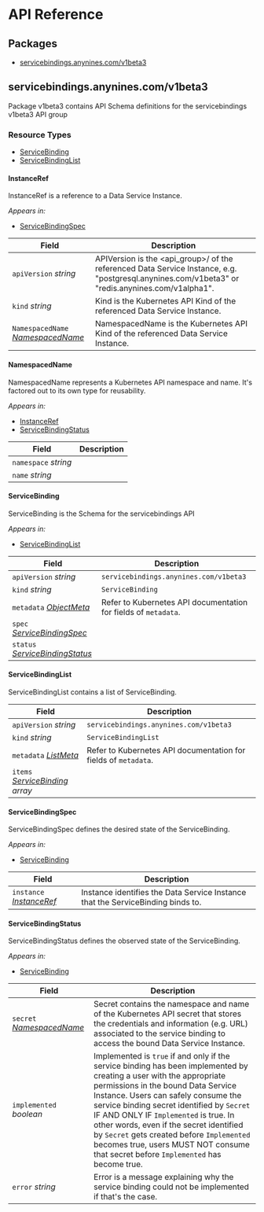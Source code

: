 # API Reference

## Packages
- [servicebindings.anynines.com/v1beta3](#servicebindingsanyninescomv1beta3)

## servicebindings.anynines.com/v1beta3

Package v1beta3 contains API Schema definitions for the servicebindings v1beta3 API group

### Resource Types
- [ServiceBinding](#servicebinding)
- [ServiceBindingList](#servicebindinglist)

#### InstanceRef

InstanceRef is a reference to a Data Service Instance.

_Appears in:_
- [ServiceBindingSpec](#servicebindingspec)

| Field | Description |
| --- | --- |
| `apiVersion` _string_ | APIVersion is the <api_group>/<version> of the referenced Data Service Instance, e.g. "postgresql.anynines.com/v1beta3" or "redis.anynines.com/v1alpha1". |
| `kind` _string_ | Kind is the Kubernetes API Kind of the referenced Data Service Instance. |
| `NamespacedName` _[NamespacedName](#namespacedname)_ | NamespacedName is the Kubernetes API Kind of the referenced Data Service Instance. |

#### NamespacedName

NamespacedName represents a Kubernetes API namespace and name. It's factored out to its own type for reusability.

_Appears in:_
- [InstanceRef](#instanceref)
- [ServiceBindingStatus](#servicebindingstatus)

| Field | Description |
| --- | --- |
| `namespace` _string_ |  |
| `name` _string_ |  |

#### ServiceBinding

ServiceBinding is the Schema for the servicebindings API

_Appears in:_
- [ServiceBindingList](#servicebindinglist)

| Field | Description |
| --- | --- |
| `apiVersion` _string_ | `servicebindings.anynines.com/v1beta3`
| `kind` _string_ | `ServiceBinding`
| `metadata` _[ObjectMeta](https://kubernetes.io/docs/reference/generated/kubernetes-api/v1.23/#objectmeta-v1-meta)_ | Refer to Kubernetes API documentation for fields of `metadata`. |
| `spec` _[ServiceBindingSpec](#servicebindingspec)_ |  |
| `status` _[ServiceBindingStatus](#servicebindingstatus)_ |  |

#### ServiceBindingList

ServiceBindingList contains a list of ServiceBinding.

| Field | Description |
| --- | --- |
| `apiVersion` _string_ | `servicebindings.anynines.com/v1beta3`
| `kind` _string_ | `ServiceBindingList`
| `metadata` _[ListMeta](https://kubernetes.io/docs/reference/generated/kubernetes-api/v1.23/#listmeta-v1-meta)_ | Refer to Kubernetes API documentation for fields of `metadata`. |
| `items` _[ServiceBinding](#servicebinding) array_ |  |

#### ServiceBindingSpec

ServiceBindingSpec defines the desired state of the ServiceBinding.

_Appears in:_
- [ServiceBinding](#servicebinding)

| Field | Description |
| --- | --- |
| `instance` _[InstanceRef](#instanceref)_ | Instance identifies the Data Service Instance that the ServiceBinding binds to. |

#### ServiceBindingStatus

ServiceBindingStatus defines the observed state of the ServiceBinding.

_Appears in:_
- [ServiceBinding](#servicebinding)

| Field | Description |
| --- | --- |
| `secret` _[NamespacedName](#namespacedname)_ | Secret contains the namespace and name of the Kubernetes API secret that stores the credentials and information (e.g. URL) associated to the service binding to access the bound Data Service Instance. |
| `implemented` _boolean_ | Implemented is `true` if and only if the service binding has been implemented by creating a user with the appropriate permissions in the bound Data Service Instance. Users can safely consume the service binding secret identified by `Secret` IF AND ONLY IF `Implemented` is true. In other words, even if the secret identified by `Secret` gets created before `Implemented` becomes true, users MUST NOT consume that secret before `Implemented` has become true. |
| `error` _string_ | Error is a message explaining why the service binding could not be implemented if that's the case. |

